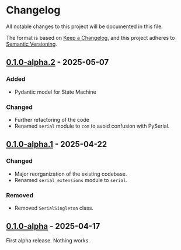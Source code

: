 Changelog
=========

All notable changes to this project will be documented in this file.

The format is based on [Keep a Changelog](https://keepachangelog.com/en/1.1.0/),
and this project adheres to [Semantic Versioning](https://semver.org/spec/v2.0.0.html).

## [0.1.0-alpha.2] - 2025-05-07

### Added

- Pydantic model for State Machine

### Changed

- Further refactoring of the code
- Renamed `serial` module to `com` to avoid confusion with PySerial.
 
## [0.1.0-alpha.1] - 2025-04-22

### Changed

- Major reorganization of the existing codebase.
- Renamed `serial_extensions` module to `serial`.

### Removed

- Removed `SerialSingleton` class.

## [0.1.0-alpha] - 2025-04-17

First alpha release. Nothing works.

[0.1.0-alpha.2]: https://github.com/int-brain-lab/bpod-core/releases/tag/0.1.0-alpha.2
[0.1.0-alpha.1]: https://github.com/int-brain-lab/bpod-core/releases/tag/0.1.0-alpha.1
[0.1.0-alpha]: https://github.com/int-brain-lab/bpod-core/releases/tag/0.1.0-alpha
